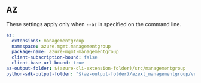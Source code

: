 ## AZ

These settings apply only when `--az` is specified on the command line.

``` yaml $(az)
az:
  extensions: managementgroup
  namespace: azure.mgmt.managementgroup
  package-name: azure-mgmt-managementgroup
  client-subscription-bound: false
  client-base-url-bound: true
az-output-folder: $(azure-cli-extension-folder)/src/managementgroup
python-sdk-output-folder: "$(az-output-folder)/azext_managementgroup/vendored_sdks/managementgroup"

```
